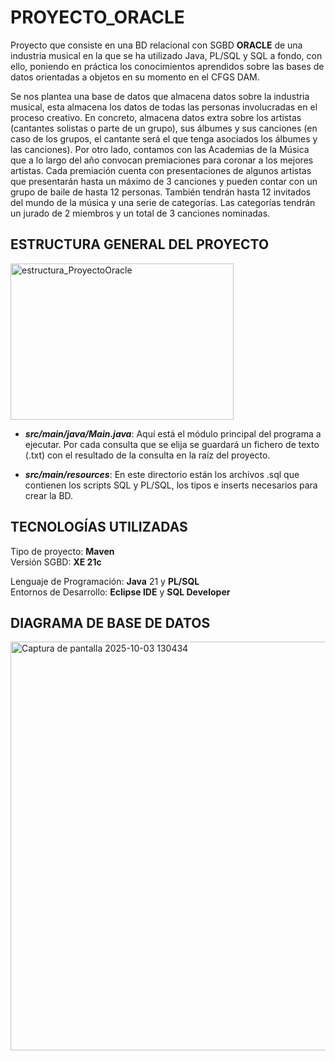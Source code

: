# PROYECTO_ORACLE
Proyecto que consiste en una BD relacional con SGBD **ORACLE** de una industria musical en la que se ha utilizado Java, PL/SQL y SQL a fondo, con ello, poniendo en práctica los conocimientos aprendidos sobre las bases de datos orientadas a objetos en su momento en el CFGS DAM.

Se nos plantea una base de datos que almacena datos sobre la industria musical, esta almacena los datos de todas las personas involucradas en el proceso creativo. En concreto, almacena datos extra sobre los artistas (cantantes solistas o parte de un grupo), sus álbumes y sus canciones (en caso de los grupos, el cantante será el que tenga asociados los álbumes y las canciones). Por otro lado, contamos con las Academias de la Música que a lo largo del año convocan premiaciones para coronar a los mejores artistas. Cada premiación cuenta con presentaciones de algunos artistas que presentarán hasta un máximo de 3 canciones y pueden contar con un grupo de baile de hasta 12 personas. También tendrán hasta 12 invitados del mundo de la música y una serie de categorías. Las categorías tendrán un jurado de 2 miembros y un total de 3 canciones nominadas.

## ESTRUCTURA GENERAL DEL PROYECTO
<img width="357" height="250" alt="estructura_ProyectoOracle" src="https://github.com/user-attachments/assets/e6cbab3f-7887-400c-9fd7-e8ecbe5a0ea1" />  

- **_src/main/java/Main.java_**: Aquí está el módulo principal del programa a ejecutar. Por cada consulta que se elija se guardará un fichero de texto (.txt) con el resultado de la consulta en la raíz del proyecto.
  
- **_src/main/resources_**: En este directorio están los archivos .sql que contienen los scripts SQL y PL/SQL, los tipos e inserts necesarios para crear la BD.

## TECNOLOGÍAS UTILIZADAS
Tipo de proyecto: **Maven**  
Versión SGBD: **XE 21c**  

Lenguaje de Programación: **Java** 21 y **PL/SQL**  
Entornos de Desarrollo: **Eclipse IDE** y **SQL Developer**

## DIAGRAMA DE BASE DE DATOS
<img width="1057" height="654" alt="Captura de pantalla 2025-10-03 130434" src="https://github.com/user-attachments/assets/04e4c4f0-bae6-42c2-8976-607cc33ef81c" />
